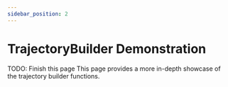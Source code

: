 ```yaml
---
sidebar_position: 2
---
```


# TrajectoryBuilder Demonstration

TODO: Finish this page
This page provides a more in-depth showcase of the trajectory builder functions.